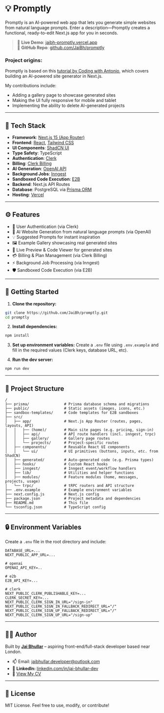 # 💡 Promptly

Promptly is an AI-powered web app that lets you generate simple websites from natural language prompts. Enter a description—Promptly creates a functional, ready-to-edit Next.js app for you in seconds.

> 🔗 **Live Demo**: [jaibh-promptly.vercel.app](https://jaibh-promptly.vercel.app/)  
> 🧠 **GitHub Repo**: [github.com/JaiBh/promptly](https://github.com/JaiBh/promptly)

### Project origins:

Promptly is based on this [tutorial by Coding with Antonio](https://www.youtube.com/watch?v=xs8mWnbMcmc), which covers building an AI-powered site generator in Next.js.

My contributions include:

- Adding a gallery page to showcase generated sites
- Making the UI fully responsive for mobile and tablet
- Implementing the ability to delete AI-generated projects

---

## 🧰 Tech Stack

- **Framework**: [Next.js 15 (App Router)](https://nextjs.org/)
- **Frontend**: [React](https://react.dev/), [Tailwind CSS](https://tailwindcss.com/)
- **UI Components**: [ShadCN UI](https://ui.shadcn.com/)
- **Type Safety**: TypeScript
- **Authentication**: [Clerk](https://clerk.com/)
- **Billing**: [Clerk Billing](https://clerk.com/billing)
- **AI Generation**: [OpenAI API](https://openai.com/)
- **Background Jobs**: [Inngest](https://www.inngest.com/)
- **Sandboxed Code Execution**: [E2B](https://e2b.dev/)
- **Backend**: Next.js API Routes
- **Database**: PostgreSQL via [Prisma ORM](https://www.prisma.io/)
- **Hosting**: [Vercel](https://vercel.com/)

---

## ⚙️ Features

- 🔐 User Authentication (via Clerk)
- 🤖 AI Website Generation from natural language prompts (via OpenAI)
- 💡 Suggested Prompts for instant inspiration
- 🖼️ Example Gallery showcasing real generated sites
- 👀 Live Preview & Code Viewer for generated sites
- 💳 Billing & Plan Management (via Clerk Billing)
- ⚡ Background Job Processing (via Inngest)
- 🛡️ Sandboxed Code Execution (via E2B)

---

## 🚀 Getting Started

1. **Clone the repository:**

```bash
git clone https://github.com/JaiBh/promptly.git
cd promptly
```

2. **Install dependencies:**

```bash
npm install
```

3. **Set up environment variables:**
   Create a `.env` file using `.env.example` and fill in the required values (Clerk keys, database URL, etc).

4. **Run the dev server:**

```bash
npm run dev
```

---

## 📁 Project Structure

```
/
├── prisma/                # Prisma database schema and migrations
├── public/                # Static assets (images, icons, etc.)
├── sandbox-templates/     # Code templates for E2B sandboxes
├── src/
│   ├── app/               # Next.js App Router (routes, pages, layouts, API)
│   │   ├── (home)/        # Main site pages (e.g. pricing, sign-in)
│   │   ├── api/           # API route handlers (incl. inngest, trpc)
│   │   ├── gallery/       # Gallery page routes
│   │   └── projects/      # Project-specific routes
│   ├── components/        # Reusable React UI components
│   │   └── ui/            # UI primitives (buttons, inputs, etc. from ShadCN)
│   ├── generated/         # Auto-generated code (e.g. Prisma types)
│   ├── hooks/             # Custom React hooks
│   ├── inngest/           # Inngest event/workflow handlers
│   ├── lib/               # Utilities and helper functions
│   ├── modules/           # Feature modules (home, messages, projects, usage)
│   └── trpc/              # tRPC routers and API structure
├── .env.example           # Example environment variables
├── next.config.js         # Next.js config
├── package.json           # Project metadata and dependencies
├── README.md              # This file
└── tsconfig.json          # TypeScript config
```

---

## 🔒 Environment Variables

Create a `.env` file in the root directory and include:

```
DATABASE_URL=...
NEXT_PUBLIC_APP_URL=...

# openai
OPENAI_API_KEY=..

# e2b
E2B_API_KEY=...

# clerk
NEXT_PUBLIC_CLERK_PUBLISHABLE_KEY=...
CLERK_SECRET_KEY=...
NEXT_PUBLIC_CLERK_SIGN_IN_URL="/sign-in"
NEXT_PUBLIC_CLERK_SIGN_IN_FALLBACK_REDIRECT_URL="/"
NEXT_PUBLIC_CLERK_SIGN_UP_FALLBACK_REDIRECT_URL="/"
NEXT_PUBLIC_CLERK_SIGN_UP_URL="/sign-up"

```

---

## 🧑‍💻 Author

Built by [**Jai Bhullar**](https://jaibh-portfolio.vercel.app/) – aspiring front-end/full-stack developer based near London.

- 📫 Email: jaibhullar.developer@outlook.com
- 🔗 **LinkedIn:** [linkedin.com/in/jai-bhullar-dev](https://www.linkedin.com/in/jai-bhullar-dev)
- 📄 [View My CV](https://drive.google.com/drive/folders/11INqiG1lzqst5JbgNXueFMdqKZr6JfP9?usp=sharing)

---

## 📝 License

MIT License. Feel free to use, modify, or contribute!
